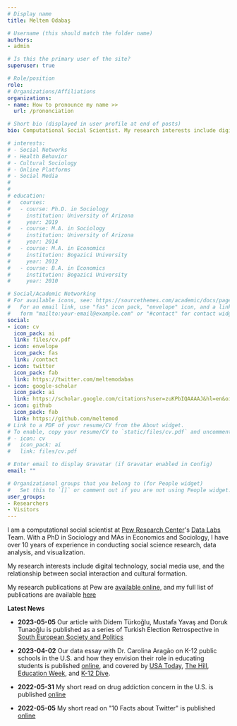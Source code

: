 ```yaml
---
# Display name
title: Meltem Odabaş

# Username (this should match the folder name)
authors:
- admin

# Is this the primary user of the site?
superuser: true

# Role/position
role: 
# Organizations/Affiliations
organizations:
- name: How to pronounce my name >>
  url: /prononciation

# Short bio (displayed in user profile at end of posts)
bio: Computational Social Scientist. My research interests include digital technology, social media use, and the relationship between social interaction and cultural formation.

# interests:
# - Social Networks
# - Health Behavior
# - Cultural Sociology
# - Online Platforms
# - Social Media
# 
# 
# education:
#   courses:
#   - course: Ph.D. in Sociology
#     institution: University of Arizona
#     year: 2019
#   - course: M.A. in Sociology
#     institution: University of Arizona
#     year: 2014
#   - course: M.A. in Economics
#     institution: Bogazici University
#     year: 2012
#   - course: B.A. in Economics
#     institution: Bogazici University
#     year: 2010

# Social/Academic Networking
# For available icons, see: https://sourcethemes.com/academic/docs/page-builder/#icons
#   For an email link, use "fas" icon pack, "envelope" icon, and a link in the
#   form "mailto:your-email@example.com" or "#contact" for contact widget.
social:
- icon: cv
  icon_pack: ai
  link: files/cv.pdf
- icon: envelope
  icon_pack: fas
  link: /contact
- icon: twitter
  icon_pack: fab
  link: https://twitter.com/meltemodabas
- icon: google-scholar
  icon_pack: ai
  link: https://scholar.google.com/citations?user=zuKPbIQAAAAJ&hl=en&oi=ao
- icon: github
  icon_pack: fab
  link: https://github.com/meltemod
# Link to a PDF of your resume/CV from the About widget.
# To enable, copy your resume/CV to `static/files/cv.pdf` and uncomment the lines below.
# - icon: cv
#   icon_pack: ai
#   link: files/cv.pdf

# Enter email to display Gravatar (if Gravatar enabled in Config)
email: ""

# Organizational groups that you belong to (for People widget)
#   Set this to `[]` or comment out if you are not using People widget.
user_groups:
- Researchers
- Visitors
---
```


I am a computational social scientist at [Pew Research Center](https://www.pewresearch.org/)'s [Data Labs](https://www.pewresearch.org/methods/about-data-labs/) Team. With a PhD in Sociology and MAs in Economics and Sociology, I have over 10 years of experience in conducting social science research, data analysis, and visualization.

My research interests include digital technology, social media use, and the relationship between social interaction and cultural formation.

My research publications at Pew are [available online](https://www.pewresearch.org/staff/meltem-odabas/), and my full list of publications are available [here](https://www.meltemodabas.net/publication_webpage/)

**Latest News**

- **2023-05-05** Our article with Didem Türkoğlu, Mustafa Yavaş and Doruk Tunaoğlu is published as a series of Turkish Election Retrospective in [South European Society and Politics](https://www.tandfonline.com/doi/abs/10.1080/13608746.2023.2200901)

- **2023-04-02** Our data essay with Dr. Carolina Aragão on K-12 public schools in the U.S. and how they envision their role in educating students is published [online](https://www.pewresearch.org/social-trends/2023/04/04/school-district-mission-statements-highlight-a-partisan-divide-over-diversity-equity-and-inclusion-in-k-12-education/), and covered by [USA Today](https://www.usatoday.com/story/news/education/2023/04/04/public-schools-mission-statements-partisan-divide-dei/11593250002/), [The Hill](https://thehill.com/blogs/blog-briefing-room/3933631-blue-school-districts-far-more-likely-to-include-diversity-in-mission-statements-analysis/), [Education Week](https://www.edweek.org/leadership/what-an-analysis-of-school-district-mission-statements-revealed/2023/04), and [K-12 Dive](https://www.k12dive.com/news/DEI-partisan-school-mission-statements/647003/).  

- **2022-05-31** My short read on drug addiction concern in the U.S. is published [online](https://www.pewresearch.org/fact-tank/2022/05/31/concern-about-drug-addiction-has-declined-in-u-s-even-in-areas-where-fatal-overdoses-have-risen-the-most/)

- **2022-05-05** My short read on "10 Facts about Twitter" is published [online](https://www.pewresearch.org/fact-tank/2022/05/05/10-facts-about-americans-and-twitter/)

